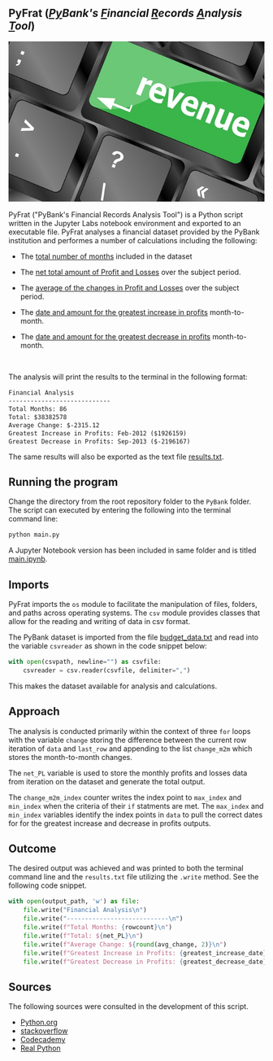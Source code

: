 ## PyFrat (*<ins>Py</ins>Bank's <ins>F</ins>inancial <ins>R</ins>ecords <ins>A</ins>nalysis <ins>T</ins>ool*)

![Revenue](Images/revenue-per-lead.jpg)

PyFrat ("PyBank's Financial Records Analysis Tool") is a Python script written in the Jupyter Labs notebook environment and exported to an executable file. PyFrat analyses a financial dataset provided by the PyBank institution and performes a number of calculations including the following:

* The <ins>total number of months</ins> included in the dataset

* The <ins>net total amount of Profit and Losses</ins> over the subject period.

* The <ins>average of the changes in Profit and Losses</ins> over the subject period.

* The <ins>date and amount for the greatest increase in profits</ins> month-to-month.

* The <ins>date and amount for the greatest decrease in profits</ins> month-to-month.

<br>

The analysis will print the results to the terminal in the following format:
```
Financial Analysis
----------------------------
Total Months: 86
Total: $38382578
Average Change: $-2315.12
Greatest Increase in Profits: Feb-2012 ($1926159)
Greatest Decrease in Profits: Sep-2013 ($-2196167)
```
The same results will also be exported as the text file [results.txt](Resources/results.txt).

## Running the program

Change the directory from the root repository folder to the `PyBank` folder. The script can executed by entering the following into the terminal command line:

```python
python main.py
```
A Jupyter Notebook version has been included in same folder and is titled [main.ipynb](main.ipynb).

## Imports

PyFrat imports the `os` module to facilitate the manipulation of files, folders, and paths across operating systems. The `csv` module provides classes that allow for the reading and writing of data in csv format.

The PyBank dataset is imported from the file [budget_data.txt](Resources/budget_data.csv) and read into the variable `csvreader` as shown in the code snippet below:

```python
with open(csvpath, newline="") as csvfile:
    csvreader = csv.reader(csvfile, delimiter=",") 
```
This makes the dataset available for analysis and calculations.

## Approach

The analysis is conducted primarily within the context of three `for` loops with the variable `change` storing the difference between the current row iteration of `data` and `last_row` and appending to the list `change_m2m` which stores the month-to-month changes. 

The `net_PL` variable is used to store the monthly profits and losses data from iteration on the dataset and generate the total output.

The `change_m2m_index` counter writes the index point to `max_index` and `min_index` when the criteria of their `if` statments are met. The `max_index` and `min_index` variables identify the index points in `data` to pull the correct dates for for the greatest increase and decrease in profits outputs.

## Outcome

The desired output was achieved and was printed to both the terminal command line and the `results.txt` file utilizing the `.write` method. See the following code snippet.

```python
with open(output_path, 'w') as file:
    file.write("Financial Analysis\n")
    file.write("----------------------------\n")
    file.write(f"Total Months: {rowcount}\n")
    file.write(f"Total: ${net_PL}\n")
    file.write(f"Average Change: ${round(avg_change, 2)}\n")
    file.write(f"Greatest Increase in Profits: {greatest_increase_date} (${greatest_increase})\n")
    file.write(f"Greatest Decrease in Profits: {greatest_decrease_date} (${greatest_decrease})\n")
```

## Sources

The following sources were consulted in the development of this script. 

* [Python.org](https://docs.python.org/3/library/functions.html)
* [stackoverflow](https://stackoverflow.com/questions/4362586/sum-a-list-of-numbers-in-python)
* [Codecademy](https://www.codecademy.com/catalog/language/python)
* [Real Python](https://realpython.com/python-sum-function/)
